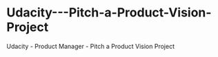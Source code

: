# Udacity---Pitch-a-Product-Vision-Project
Udacity - Product Manager - Pitch a Product Vision Project
